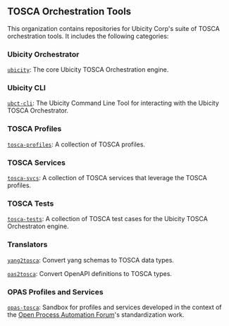 ## TOSCA Orchestration Tools
This organization contains repositories for Ubicity Corp's suite of
TOSCA orchestration tools. It includes the following categories:
### Ubicity Orchestrator
[`ubicity`](https://github.com/ubicity-corp/ubicity): The core Ubicity
TOSCA Orchestration engine.
### Ubicity CLI
[`ubct-cli`](https://github.com/ubicity-corp/ubct-cli): The Ubicity
Command Line Tool for interacting with the Ubicity TOSCA Orchestrator.
### TOSCA Profiles
[`tosca-profiles`](https://github.com/ubicity-corp/tosca-profiles): A
collection of TOSCA profiles.
### TOSCA Services
[`tosca-svcs`](https://github.com/ubicity-corp/tosca-svcs): A
collection of TOSCA services that leverage the TOSCA profiles.
### TOSCA Tests
[`tosca-tests`](https://github.com/ubicity-corp/tosca-tests): A
collection of TOSCA test cases for the Ubicity TOSCA Orchestraton
engine.
### Translators
[`yang2tosca`](https://github.com/ubicity-corp/yang2tosca): Convert
yang schemas to TOSCA data types.

[`oas2tosca`](https://github.com/ubicity-corp/oas2tosca): Convert
OpenAPI definitions to TOSCA types.
### OPAS Profiles and Services
[`opas-tosca`](https://github.com/ubicity-corp/opas-tosca): Sandbox
for profiles and services developed in the context of the [Open
Process Automation
Forum](https://www.opengroup.org/forum/open-process-automation-forum)'s
standardization work.
